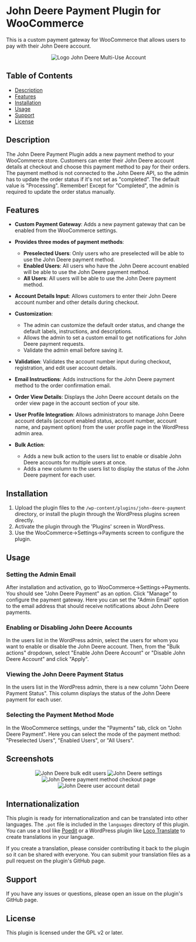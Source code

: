 # John Deere Payment Plugin for WooCommerce

This is a custom payment gateway for WooCommerce that allows users to pay with their John Deere account.

<p align="center">
  <img src="assets\images\john-deere-logo.png" alt="Logo John Deere Multi-Use Account">
</p>

## Table of Contents

- [Description](#description)
- [Features](#features)
- [Installation](#installation)
- [Usage](#usage)
- [Support](#support)
- [License](#license)

## Description

The John Deere Payment Plugin adds a new payment method to your WooCommerce store. Customers can enter their John Deere account details at checkout and choose this payment method to pay for their orders. The payment method is not connected to the John Deere API, so the admin has to update the order status if it's not set as "completed". The default value is "Processing". Remember! Except for "Completed", the admin is required to update the order status manually.

## Features

- **Custom Payment Gateway**: Adds a new payment gateway that can be enabled from the WooCommerce settings.

- **Provides three modes of payment methods**:

  - **Preselected Users**: Only users who are preselected will be able to use the John Deere payment method.
  - **Enabled Users**: All users who have the John Deere account enabled will be able to use the John Deere payment method.
  - **All Users**: All users will be able to use the John Deere payment method.

- **Account Details Input**: Allows customers to enter their John Deere account number and other details during checkout.

- **Customization**:

  - The admin can customize the default order status, and change the default labels, instructions, and descriptions.
  - Allows the admin to set a custom email to get notifications for John Deere payment requests.
  - Validate the admin email before saving it.

- **Validation**: Validates the account number input during checkout, registration, and edit user account details.

- **Email Instructions**: Adds instructions for the John Deere payment method to the order confirmation email.

- **Order View Details**: Displays the John Deere account details on the order view page in the account section of your site.

- **User Profile Integration**: Allows administrators to manage John Deere account details (account enabled status, account number, account name, and payment option) from the user profile page in the WordPress admin area.

- **Bulk Action**:
  - Adds a new bulk action to the users list to enable or disable John Deere accounts for multiple users at once.
  - Adds a new column to the users list to display the status of the John Deere payment for each user.

## Installation

1. Upload the plugin files to the `/wp-content/plugins/john-deere-payment` directory, or install the plugin through the WordPress plugins screen directly.
2. Activate the plugin through the 'Plugins' screen in WordPress.
3. Use the WooCommerce->Settings->Payments screen to configure the plugin.

## Usage

### Setting the Admin Email

After installation and activation, go to WooCommerce->Settings->Payments. You should see "John Deere Payment" as an option. Click "Manage" to configure the payment gateway. Here you can set the "Admin Email" option to the email address that should receive notifications about John Deere payments.

### Enabling or Disabling John Deere Accounts

In the users list in the WordPress admin, select the users for whom you want to enable or disable the John Deere account. Then, from the "Bulk actions" dropdown, select "Enable John Deere Account" or "Disable John Deere Account" and click "Apply".

### Viewing the John Deere Payment Status

In the users list in the WordPress admin, there is a new column "John Deere Payment Status". This column displays the status of the John Deere payment for each user.

### Selecting the Payment Method Mode

In the WooCommerce settings, under the "Payments" tab, click on "John Deere Payment". Here you can select the mode of the payment method: "Preselected Users", "Enabled Users", or "All Users".

## Screenshots

<p align="center">
  <img src="assets\images\JD-bulk-users.png" alt="John Deere bulk edit users">
  <img src="assets\images\JD-financial-multi-use-line-settings.png" alt="John Deere settings">
  <img src="assets\images\JD-Payment method - checkout page.png" alt="John Deere payment method checkout page">
  <img src="assets\images\JD-PreSelected User Mode-user account detail.png" alt="John Deere user account detail">
</p>

## Internationalization

This plugin is ready for internationalization and can be translated into other languages. The `.pot` file is included in the `languages` directory of this plugin. You can use a tool like [Poedit](https://poedit.net/) or a WordPress plugin like [Loco Translate](https://wordpress.org/plugins/loco-translate/) to create translations in your language.

If you create a translation, please consider contributing it back to the plugin so it can be shared with everyone. You can submit your translation files as a pull request on the plugin's GitHub page.

## Support

If you have any issues or questions, please open an issue on the plugin's GitHub page.

## License

This plugin is licensed under the GPL v2 or later.
